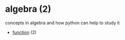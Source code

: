 # algebra (2)
concepts in algebra and how python can help to study it

+ [function](function/README.md) (2)
